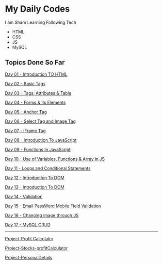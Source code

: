 # My Daily  Codes
I am Sham Learning Following Tech
- HTML
- CSS 
- JS
- MySQL

## Topics Done So Far
[Day 01 - Introduction TO HTML](Day01.html)

[Day 02 - Basic Tags](Day02.html)

[Day 03 - Tags, Attributes & Table](Day03.html)

[Day 04 - Forms & its Elements](Day04.html)

[Day 05 - Anchor Tag](Day05.html)

[Day 06 - Select Tag and Image Tag](Day06.html)

[Day 07 - iFrame Tag](Day07.html)

[Day 08 - Introduction To JavaScript](Day08.html)

[Day 09 - Functions In JavaScript](Day09.html)

[Day 10 - Use of Variables, Functions & Array in JS](Day10.html)

[Day 11 - Loops and Conditional Statements](Day11.html)

[Day 12 - Introduction To DOM](Day12.html)

[Day 13 - Introduction To DOM](Day13.html)

[Day 14 -  Validation](Day14.html)

[Day 15 - Email PassWord Mobile Field Validation](Day15.html)

[Day 16 - Changing image through JS](Day16.html)

[Day 17 - MySQL CRUD](Day17.html)

<hr>

[Project-Profit Calculator](ProfitCalculator.html)

[Project-Stocks-profitCalculator](Stocks-ProfitCalculator.html)

[Project-PersonalDetails](PersonalDetails.html)


